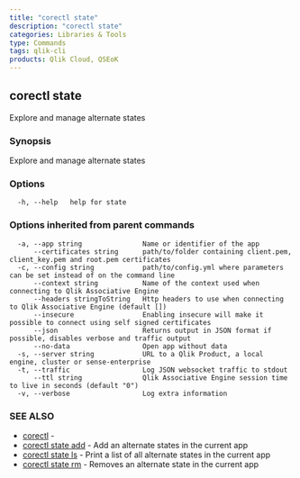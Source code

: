 ```yaml
---
title: "corectl state"
description: "corectl state"
categories: Libraries & Tools
type: Commands
tags: qlik-cli
products: Qlik Cloud, QSEoK
---
```

## corectl state

Explore and manage alternate states

### Synopsis

Explore and manage alternate states

### Options

```
  -h, --help   help for state
```

### Options inherited from parent commands

```
  -a, --app string               Name or identifier of the app
      --certificates string      path/to/folder containing client.pem, client_key.pem and root.pem certificates
  -c, --config string            path/to/config.yml where parameters can be set instead of on the command line
      --context string           Name of the context used when connecting to Qlik Associative Engine
      --headers stringToString   Http headers to use when connecting to Qlik Associative Engine (default [])
      --insecure                 Enabling insecure will make it possible to connect using self signed certificates
      --json                     Returns output in JSON format if possible, disables verbose and traffic output
      --no-data                  Open app without data
  -s, --server string            URL to a Qlik Product, a local engine, cluster or sense-enterprise
  -t, --traffic                  Log JSON websocket traffic to stdout
      --ttl string               Qlik Associative Engine session time to live in seconds (default "0")
  -v, --verbose                  Log extra information
```

### SEE ALSO

* [corectl](/libraries-and-tools/corectl)	 - 
* [corectl state add](/libraries-and-tools/corectl-state-add)	 - Add an alternate states in the current app
* [corectl state ls](/libraries-and-tools/corectl-state-ls)	 - Print a list of all alternate states in the current app
* [corectl state rm](/libraries-and-tools/corectl-state-rm)	 - Removes an alternate state in the current app

